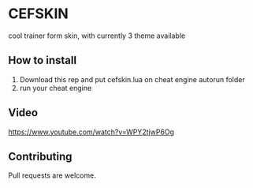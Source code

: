 # CEFSKIN
cool trainer form skin, with currently 3 theme available

## How to install
1. Download this rep and put cefskin.lua on cheat engine autorun folder
2. run your cheat engine

## Video
https://www.youtube.com/watch?v=WPY2tjwP6Og

## Contributing
Pull requests are welcome.